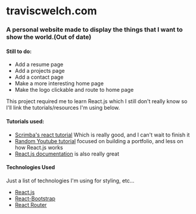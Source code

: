 # traviscwelch.com

### A personal website made to display the things that I want to show the world.(Out of date)

#### Still to do:
- Add a resume page
- Add a projects page
- Add a contact page
- Make a more interesting home page
- Make the logo clickable and route to home page

This project required me to learn React.js which I still don't really know so I'll link the tutorials/resources I'm using below.

#### Tutorials used:
- [Scrimba's react tutorial](https://scrimba.com/course/glearnreact/enrolled) Which is really good, and I can't wait to finish it
- [Random Youtube tutorial](https://www.youtube.com/watch?v=41-jn5tdg50) focused on building a portfolio, and less on how React.js works
- [React.js documentation](https://reactjs.org/) is also really great

#### Technologies Used

Just a list of technologies I'm using for styling, etc...
- [React.js](https://reactjs.org/)
- [React-Bootstrap](https://react-bootstrap.github.io/)
- [React Router](https://reactrouter.com/)
